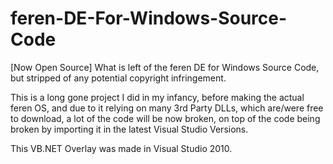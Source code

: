 # feren-DE-For-Windows-Source-Code
[Now Open Source] What is left of the feren DE for Windows Source Code, but stripped of any potential copyright infringement.

This is a long gone project I did in my infancy, before making the actual feren OS, and due to it relying on many 3rd Party DLLs, which are/were free to download, a lot of the code will be now broken, on top of the code being broken by importing it in the latest Visual Studio Versions.

This VB.NET Overlay was made in Visual Studio 2010.
